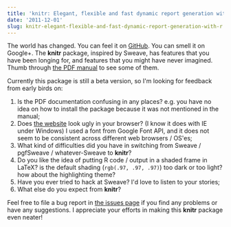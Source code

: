 ```yaml
---
title: 'knitr: Elegant, flexible and fast dynamic report generation with R'
date: '2011-12-01'
slug: knitr-elegant-flexible-and-fast-dynamic-report-generation-with-r
---
```


The world has changed. You can feel it on [GitHub](https://github.com/yihui/knitr). You can smell it on Google+. The **knitr** package, inspired by Sweave, has features that you have been longing for, and features that you might have never imagined. Thumb through [the PDF manual](https://github.com/downloads/yihui/knitr/knitr-manual.pdf) to see some of them.

Currently this package is still a beta version, so I'm looking for feedback from early birds on:

1. Is the PDF documentation confusing in any places? e.g. you have no idea on how to install the package because it was not mentioned in the manual;
1. Does [the website](/knitr) look ugly in your browser? (I know it does with IE under Windows) I used a font from Google Font API, and it does not seem to be consistent across different web browsers / OS'es;
1. What kind of difficulties did you have in switching from Sweave / pgfSweave / whatever-Sweave to **knitr**?
1. Do you like the idea of putting R code / output in a shaded frame in LaTeX? is the default shading (`rgb(.97, .97, .97)`) too dark or too light? how about the highlighting theme?
1. Have you ever tried to hack at Sweave? I'd love to listen to your stories;
1. What else do you expect from **knitr**?

Feel free to file a bug report in [the issues page](https://github.com/yihui/knitr/issues) if you find any problems or have any suggestions. I appreciate your efforts in making this **knitr** package even neater!

